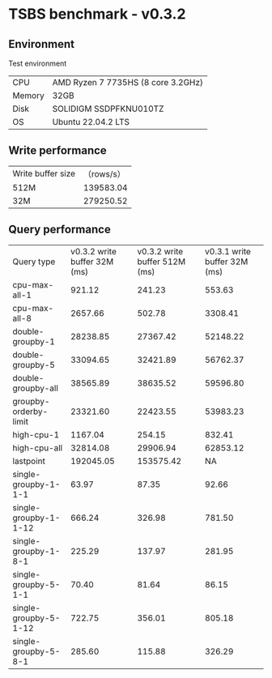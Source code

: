 # TSBS benchmark - v0.3.2

## Environment

Test environment

|     |     |
| --- | --- |
| CPU | AMD Ryzen 7 7735HS (8 core 3.2GHz) |
| Memory | 32GB |
| Disk | SOLIDIGM SSDPFKNU010TZ |
| OS | Ubuntu 22.04.2 LTS |


## Write performance

|     |     |
| --- | --- |
| Write buffer size | （rows/s） |
| 512M | 139583.04 |
| 32M | 279250.52 |


## Query performance

|     |     |     |     |
| --- | --- | --- | --- |
| Query type  | v0.3.2 write buffer 32M (ms) | v0.3.2 write buffer 512M (ms) | v0.3.1 write buffer 32M (ms) |
| cpu-max-all-1 | 921.12 | 241.23 | 553.63 |
| cpu-max-all-8 | 2657.66 | 502.78 | 3308.41 |
| double-groupby-1 | 28238.85 | 27367.42 | 52148.22 |
| double-groupby-5 | 33094.65 | 32421.89 | 56762.37 |
| double-groupby-all | 38565.89 | 38635.52 | 59596.80 |
| groupby-orderby-limit | 23321.60 | 22423.55 | 53983.23 |
| high-cpu-1 | 1167.04 | 254.15 | 832.41 |
| high-cpu-all | 32814.08 | 29906.94 | 62853.12 |
| lastpoint | 192045.05 | 153575.42 | NA   |
| single-groupby-1-1-1 | 63.97 | 87.35 | 92.66 |
| single-groupby-1-1-12 | 666.24 | 326.98 | 781.50 |
| single-groupby-1-8-1 | 225.29 | 137.97 |281.95 |
| single-groupby-5-1-1 | 70.40 | 81.64 | 86.15 |
| single-groupby-5-1-12 | 722.75 | 356.01 | 805.18 |
| single-groupby-5-8-1 | 285.60 | 115.88 | 326.29 |
